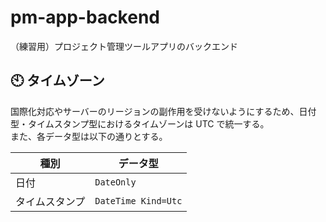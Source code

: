 # pm-app-backend

（練習用）プロジェクト管理ツールアプリのバックエンド

## 🕙 タイムゾーン

国際化対応やサーバーのリージョンの副作用を受けないようにするため、日付型・タイムスタンプ型におけるタイムゾーンは UTC で統一する。 \
また、各データ型は以下の通りとする。

| 種別           | データ型            |
| -------------- | ------------------- |
| 日付           | `DateOnly`          |
| タイムスタンプ | `DateTime Kind=Utc` |
